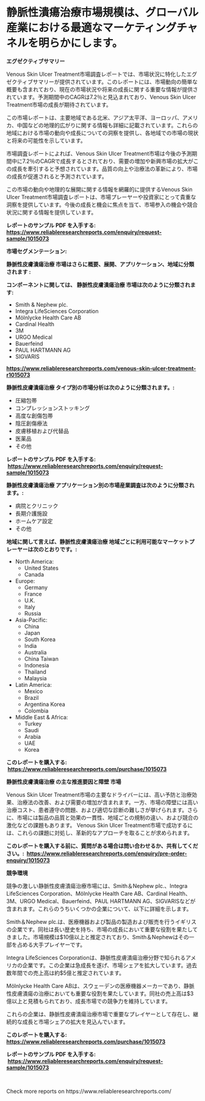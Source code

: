 <p><h1>静脈性潰瘍治療市場規模は、グローバル産業における最適なマーケティングチャネルを明らかにします。</h1></p><p><strong>エグゼクティブサマリー</strong></p>
<p><p>Venous Skin Ulcer Treatment市場調査レポートでは、市場状況に特化したエグゼクティブサマリーが提供されています。このレポートには、市場動向の簡単な概要も含まれており、現在の市場状況や将来の成長に関する重要な情報が提供されています。予測期間中のCAGRは7.2％と見込まれており、Venous Skin Ulcer Treatment市場の成長が期待されています。</p><p>この市場レポートは、主要地域である北米、アジア太平洋、ヨーロッパ、アメリカ、中国などの地理的広がりに関する情報も詳細に記載されています。これらの地域における市場の動向や成長についての洞察を提供し、各地域での市場の現状と将来の可能性を示しています。</p><p>市場調査レポートによれば、Venous Skin Ulcer Treatment市場は今後の予測期間中に7.2％のCAGRで成長するとされており、需要の増加や新興市場の拡大がこの成長を牽引すると予想されています。品質の向上や治療法の革新により、市場の成長が促進されると予測されています。</p><p>この市場の動向や地理的な展開に関する情報を網羅的に提供するVenous Skin Ulcer Treatment市場調査レポートは、市場プレーヤーや投資家にとって貴重な洞察を提供しています。今後の成長と機会に焦点を当て、市場参入の機会や競合状況に関する情報を提供しています。</p></p>
<p><strong>レポートのサンプル PDF を入手する: <a href="https://www.reliableresearchreports.com/enquiry/request-sample/1015073">https://www.reliableresearchreports.com/enquiry/request-sample/1015073</a></strong></p>
<p><strong>市場セグメンテーション:</strong></p>
<p><strong> 静脈性皮膚潰瘍治療 市場はさらに概要、展開、アプリケーション、地域に分類されます :</strong></p>
<p><strong>コンポーネントに関しては、 静脈性皮膚潰瘍治療 市場は次のように分類されます: &nbsp;</strong></p>
<p><ul><li>Smith & Nephew plc.</li><li>Integra LifeSciences Corporation</li><li>Mölnlycke Health Care AB</li><li>Cardinal Health</li><li>3M</li><li>URGO Medical</li><li>Bauerfeind</li><li>PAUL HARTMANN AG</li><li>SIGVARIS</li></ul></p>
<p><strong><a href="https://www.reliableresearchreports.com/venous-skin-ulcer-treatment-r1015073">https://www.reliableresearchreports.com/venous-skin-ulcer-treatment-r1015073</a></strong></p>
<p><strong> 静脈性皮膚潰瘍治療 タイプ別の市場分析は次のように分類されます。:</strong></p>
<p><ul><li>圧縮包帯</li><li>コンプレッションストッキング</li><li>高度な創傷包帯</li><li>陰圧創傷療法</li><li>皮膚移植および代替品</li><li>医薬品</li><li>その他</li></ul></p>
<p><strong>レポートのサンプル PDF を入手する: &nbsp;<a href="https://www.reliableresearchreports.com/enquiry/request-sample/1015073">https://www.reliableresearchreports.com/enquiry/request-sample/1015073</a></strong></p>
<p><strong> 静脈性皮膚潰瘍治療 アプリケーション別の市場産業調査は次のように分類されます。:</strong></p>
<p><ul><li>病院とクリニック</li><li>長期介護施設</li><li>ホームケア設定</li><li>その他</li></ul></p>
<p><strong>地域に関して言えば、静脈性皮膚潰瘍治療 地域ごとに利用可能なマーケットプレーヤーは次のとおりです。:</strong></p>
<p><ul>
    <li>
        North America:
        <ul>
            <li>United States</li>
            <li>Canada</li>
        </ul>
    </li>
    <li>
        Europe:
        <ul>
            <li>Germany</li>
            <li>France</li>
            <li>U.K.</li>
            <li>Italy</li>
            <li>Russia</li>
        </ul>
    </li>
    <li>
        Asia-Pacific:
        <ul>
            <li>China</li>
            <li>Japan</li>
            <li>South Korea</li>
            <li>India</li>
            <li>Australia</li>
            <li>China Taiwan</li>
            <li>Indonesia</li>
            <li>Thailand</li>
            <li>Malaysia</li>
        </ul>
    </li>
    <li>
        Latin America:
        <ul>
            <li>Mexico</li>
            <li>Brazil</li>
            <li>Argentina Korea</li>
            <li>Colombia</li>
        </ul>
    </li>
    <li>
        Middle East & Africa:
        <ul>
            <li>Turkey</li>
            <li>Saudi</li>
            <li>Arabia</li>
            <li>UAE</li>
            <li>Korea</li>
        </ul>
    </li>
    </ul></p>
<p><strong>このレポートを購入する: &nbsp;<a href="https://www.reliableresearchreports.com/purchase/1015073">https://www.reliableresearchreports.com/purchase/1015073</a></strong></p>
<p><strong>静脈性皮膚潰瘍治療 の主な推進要因と障壁 市場</strong></p>
<p><p>Venous Skin Ulcer Treatment市場の主要なドライバーには、高い予防と治療効果、治療法の改善、および需要の増加が含まれます。一方、市場の障壁には高い治療コスト、患者遵守の問題、および適切な診断の難しさが挙げられます。さらに、市場には製品の品質と効果の一貫性、地域ごとの規制の違い、および競合の激化などの課題もあります。 Venous Skin Ulcer Treatment市場で成功するには、これらの課題に対処し、革新的なアプローチを取ることが求められます。</p></p>
<p><strong>このレポートを購入する前に、質問がある場合は問い合わせるか、共有してください。:&nbsp; <a href="https://www.reliableresearchreports.com/enquiry/pre-order-enquiry/1015073">https://www.reliableresearchreports.com/enquiry/pre-order-enquiry/1015073</a></strong></p>
<p><strong>競争環境</strong></p>
<p><p>競争の激しい静脈性皮膚潰瘍治療市場には、Smith＆Nephew plc.、Integra LifeSciences Corporation、Mölnlycke Health Care AB、Cardinal Health、3M、URGO Medical、Bauerfeind、PAUL HARTMANN AG、SIGVARISなどが含まれます。これらのうちいくつかの企業について、以下に詳細を示します。</p><p>Smith＆Nephew plc.は、医療機器および製品の製造および販売を行うイギリスの企業です。同社は長い歴史を持ち、市場の成長において重要な役割を果たしてきました。市場規模は$10億以上と推定されており、Smith＆Nephewはその一部を占める大手プレイヤーです。</p><p>Integra LifeSciences Corporationは、静脈性皮膚潰瘍治療分野で知られるアメリカの企業です。この企業は急成長を遂げ、市場シェアを拡大しています。過去数年間での売上高は約$5億と推定されています。</p><p>Mölnlycke Health Care ABは、スウェーデンの医療機器メーカーであり、静脈性皮膚潰瘍の治療においても重要な役割を果たしています。同社の売上高は$3億以上と見積もられており、成長市場での競争力を維持しています。</p><p>これらの企業は、静脈性皮膚潰瘍治療市場で重要なプレイヤーとして存在し、継続的な成長と市場シェアの拡大を見込んでいます。</p></p>
<p><strong>このレポートを購入する: &nbsp; <a href="https://www.reliableresearchreports.com/purchase/1015073">https://www.reliableresearchreports.com/purchase/1015073</a></strong></p>
<p><strong>レポートのサンプル PDF を入手する: &nbsp;<a href="https://www.reliableresearchreports.com/enquiry/request-sample/1015073">https://www.reliableresearchreports.com/enquiry/request-sample/1015073</a></strong><strong></strong></p>
<p>&nbsp;</p>
<p>Check more reports on https://www.reliableresearchreports.com/</p>